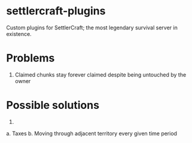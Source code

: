 # settlercraft-plugins
Custom plugins for SettlerCraft; the most legendary survival server in existence.

# Problems
1. Claimed chunks stay forever claimed despite being untouched by the owner

# Possible solutions
1.
  a. Taxes
  b. Moving through adjacent territory every given time period
